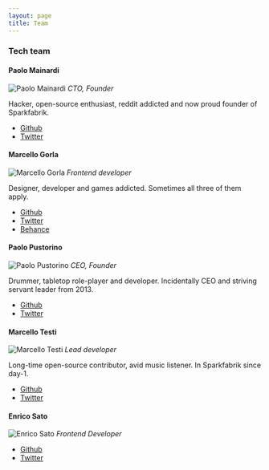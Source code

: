 ```yaml
---
layout: page
title: Team
---
```


### Tech team
<div class="team-page">

  <div class="row row-top-margin">
    <div class="col-md-12">
      <h4> Paolo Mainardi </h4>
      <img src="http://www.sparkfabrik.com/images/team/paolo.jpg" alt="Paolo Mainardi" class="img-rounded pull-left avatar">
      <i> CTO, Founder </i>
      <p class="small">Hacker, open-source enthusiast, reddit addicted and now proud founder of Sparkfabrik.</p>
      <ul class="list-inline">
        <li> <i class="fa fa-github"></i> <a href="http://www.github.com/paolomainardi">Github</a></li>
        <li> <i class="fa fa-twitter"></i> <a href="http://www.twitter.com/paolomainardi">Twitter</a></li>
      </ul>
    </div>
  </div>

  <div class="row row-top-margin">
    <div class="col-md-12">
      <h4 id="marcello_gorla"> Marcello Gorla </h4>
      <img src="http://www.sparkfabrik.com/images/team/mg.png" alt="Marcello Gorla" class="img-rounded pull-left avatar">
      <i> Frontend developer </i>
      <p class="small">Designer, developer and games addicted. Sometimes all three of them apply.</p>
      <ul class="list-inline">
        <li> <i class="fa fa-github"></i> <a href="http://www.github.com/mgdesign">Github</a></li>
        <li> <i class="fa fa-twitter"></i> <a href="http://www.twitter.com/mgdesign">Twitter</a></li>
        <li> <i class="fa fa-behance"></i> <a href="https://www.behance.net/mgorla">Behance</a></li>
      </ul>
    </div>
  </div>

  <div class="row row-top-margin">
    <div class="col-md-12">
      <h4> Paolo Pustorino </h4>
      <img src="http://www.sparkfabrik.com/images/team/pusto.png" alt="Paolo Pustorino" class="img-rounded pull-left avatar">
      <i> CEO, Founder </i>
      <p class="small">Drummer, tabletop role-player and developer. Incidentally CEO and striving servant leader from 2013.</p>
      <ul class="list-inline">
        <li> <i class="fa fa-github"></i> <a href="http://www.github.com/stickgrinder">Github</a></li>
        <li> <i class="fa fa-twitter"></i> <a href="http://www.twitter.com/stickgrinder">Twitter</a></li>
      </ul>
    </div>
  </div>

  <div class="row row-top-margin">
    <div class="col-md-12">
      <h4> Marcello Testi </h4>
      <img src="http://www.sparkfabrik.com/images/team/pinolo.png" alt="Marcello Testi" class="img-rounded pull-left avatar">
      <i> Lead developer </i>
      <p class="small">Long-time open-source contributor, avid music listener. In Sparkfabrik since day-1.</p>
      <ul class="list-inline">
        <li> <i class="fa fa-github"></i> <a href="http://www.github.com/pinolo">Github</a></li>
        <li> <i class="fa fa-twitter"></i> <a href="http://www.twitter.com/pinolo">Twitter</a></li>
      </ul>
    </div>
  </div>

  <div class="row row-top-margin">
    <div class="col-md-12">
      <h4> Enrico Sato </h4>
      <img src="http://www.sparkfabrik.com/images/team/enrico.jpg" alt="Enrico Sato" class="img-rounded pull-left avatar">
      <i> Frontend Developer </i>
      <p class="small"></p>
      <ul class="list-inline">
        <li> <i class="fa fa-github"></i> <a href="http://www.github.com/pinolo">Github</a></li>
        <li> <i class="fa fa-twitter"></i> <a href="http://www.twitter.com/pinolo">Twitter</a></li>
      </ul>
    </div>
  </div>

</div>


